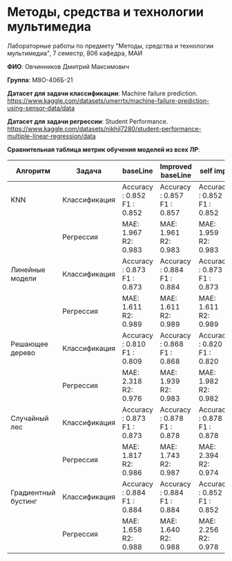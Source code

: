 # Методы, средства и технологии мультимедиа
Лабораторные работы по предмету "Методы, средства и технологии мультимедиа", 7 семестр, 806 кафедра, МАИ

**ФИО**: Овчинников Дмитрий Максимович

**Группа**: М8О-406Б-21

**Датасет для задачи классификации**: Machine failure prediction. https://www.kaggle.com/datasets/umerrtx/machine-failure-prediction-using-sensor-data/data 

**Датасет для задачи регрессии**: Student Performance. https://www.kaggle.com/datasets/nikhil7280/student-performance-multiple-linear-regression/data

**Сравнительная таблица метрик обучения моделей из всех ЛР**:

| Алгоритм              | Задача          | baseLine                                                                 | Improved baseLine                                                   | self        impl                                       | Improved self umpl                            |
|------------------------|-----------------|-------------------------------------------------------------------------|----------------------------------------------------------------------|----------------------------------------------------------------------|----------------------------------------------------------------------|
| KNN               | Классификация  | Accuracy : 0.852 <br> F1 : 0.852 | Accuracy : 0.857 <br> F1 : 0.857 | Accuracy : 0.852 <br> F1 : 0.852 | Accuracy : 0.857 <br> F1 : 0.857 |
|                        | Регрессия      | MAE: 1.967 <br> R2: 0.983                     | MAE: 1.961 <br> R2: 0.983                   | MAE: 1.959 <br> R2: 0.983                  | MAE: 2.312 <br> R2: 0.976                   |
| Линейные модели    | Классификация  | Accuracy : 0.873 <br> F1 : 0.873 | Accuracy : 0.884 <br> F1 : 0.884 | Accuracy : 0.873 <br> F1 : 0.873 | Accuracy : 0.884 <br> F1  : 0.884 |
|                        | Регрессия      | MAE: 1.611 <br> R2: 0.989                     | MAE: 1.611 <br> R2: 0.989                   | MAE: 1.611 <br> R2: 0.989                   | MAE: 1.652 <br> R2: 0.988                   |
| Решающее дерево    | Классификация  | Accuracy : 0.810 <br> F1  : 0.809 | Accuracy : 0.868 <br> F1  : 0.868 | Accuracy : 0.820 <br> F1  : 0.820 | Accuracy : 0.831 <br> F1  : 0.830 |
|                        | Регрессия      | MAE: 2.318 <br> R2: 0.976                     | MAE: 1.939 <br> R2: 0.983                   | MAE: 1.982 <br> R2: 0.982                   | MAE: 1.958 <br> R2: 0.983                   |
| Случайный лес      | Классификация  | Accuracy : 0.873 <br> F1  : 0.873 | Accuracy : 0.878 <br> F1  : 0.878 | Accuracy : 0.878 <br> F1  : 0.878 | Accuracy : 0.878 <br> F1  : 0.878 |
|                        | Регрессия      | MAE: 1.817 <br> R2: 0.986                     | MAE: 1.743 <br> R2: 0.987                   | MAE: 2.394 <br> R2: 0.974                   | MAE: 2.369 <br> R2: 0.975                   |
| Градиентный бустинг| Классификация  | Accuracy : 0.884 <br> F1  : 0.884 | Accuracy : 0.884 <br> F1  : 0.884 | Accuracy : 0.852 <br> F1  : 0.852 | Accuracy : 0.847 <br> F1  : 0.847 |
|                        | Регрессия      | MAE: 1.658 <br> R2: 0.988                     | MAE: 1.640 <br> R2: 0.988                   | MAE: 2.256 <br> R2: 0.978                   | MAE: 2.244 <br> R2: 0.977                   |
